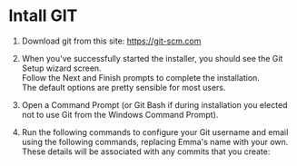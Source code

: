 # Intall GIT

1. Download git from this site: https://git-scm.com 

2. When you've successfully started the installer, you should see the Git Setup wizard screen.<br/>
Follow the Next and Finish prompts to complete the installation.<br/>
The default options are pretty sensible for most users.<br/>

3. Open a Command Prompt (or Git Bash if during installation you elected not to use Git from the Windows Command Prompt).

4. Run the following commands to configure your Git username and email using the following commands, replacing Emma's name with your own. 
These details will be associated with any commits that you create:
